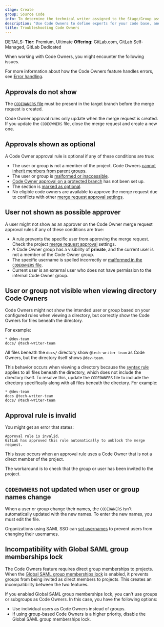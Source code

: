 ```yaml
---
stage: Create
group: Source Code
info: To determine the technical writer assigned to the Stage/Group associated with this page, see https://handbook.gitlab.com/handbook/product/ux/technical-writing/#assignments
description: "Use Code Owners to define experts for your code base, and set review requirements based on file type or location."
title: Troubleshooting Code Owners
---
```


DETAILS:
**Tier:** Premium, Ultimate
**Offering:** GitLab.com, GitLab Self-Managed, GitLab Dedicated

When working with Code Owners, you might encounter the following issues.

For more information about how the Code Owners feature handles errors, see [Error handling](advanced.md#error-handling).

## Approvals do not show

The [`CODEOWNERS` file](_index.md#codeowners-file) must be present in the target branch before the
merge request is created.

Code Owner approval rules only update when the merge request is created.
If you update the `CODEOWNERS` file, close the merge request and create a new one.

## Approvals shown as optional

A Code Owner approval rule is optional if any of these conditions are true:

- The user or group is not a member of the project.
  Code Owners [cannot inherit members from parent groups](https://gitlab.com/gitlab-org/gitlab/-/issues/288851/).
- The user or group is [malformed or inaccessible](advanced.md#malformed-owners).
- [Code Owner approval on a protected branch](../repository/branches/protected.md#require-code-owner-approval-on-a-protected-branch) has not been set up.
- The section is [marked as optional](reference.md#optional-sections).
- No eligible code owners are available to approve the merge request due to conflicts
  with other [merge request approval settings](../merge_requests/approvals/settings.md).

## User not shown as possible approver

A user might not show as an approver on the Code Owner merge request approval rules
if any of these conditions are true:

- A rule prevents the specific user from approving the merge request.
  Check the project [merge request approval](../merge_requests/approvals/settings.md#edit-merge-request-approval-settings) settings.
- A Code Owner group has a visibility of **private**, and the current user is not a
  member of the Code Owner group.
- The specific username is spelled incorrectly or
  [malformed in the `CODEOWNERS` file](advanced.md#malformed-owners).
- Current user is an external user who does not have permission to the internal Code Owner group.

## User or group not visible when viewing directory Code Owners

Code Owners might not show the intended user or group based on your configured rules when viewing
a directory, but correctly show the Code Owners for files beneath the directory.

For example:

```plaintext
* @dev-team
docs/ @tech-writer-team
```

All files beneath the `docs/` directory show `@tech-writer-team` as Code Owners, but the directory
itself shows `@dev-team`.

This behavior occurs when viewing a directory because the [syntax rule](reference.md#directory-paths)
applies to all files beneath the directory, which does not include the directory itself.
To resolve this, update the `CODEOWNERS` file to include the directory specifically along with all
files beneath the directory. For example:

```plaintext
* @dev-team
docs @tech-writer-team
docs/ @tech-writer-team
```

## Approval rule is invalid

You might get an error that states:

```plaintext
Approval rule is invalid.
GitLab has approved this rule automatically to unblock the merge request.
```

This issue occurs when an approval rule uses a Code Owner that is not a direct member of the project.

The workaround is to check that the group or user has been invited to the project.

## `CODEOWNERS` not updated when user or group names change

When a user or group change their names, the `CODEOWNERS` isn't automatically updated with the new names.
To enter the new names, you must edit the file.

Organizations using SAML SSO can [set usernames](../../../integration/saml.md#set-a-username) to
prevent users from changing their usernames.

## Incompatibility with Global SAML group memberships lock

The Code Owners feature requires direct group memberships to projects.
When the [Global SAML group memberships lock](../../group/saml_sso/group_sync.md#global-saml-group-memberships-lock)
is enabled, it prevents groups from being invited as direct members to projects.
This creates an incompatibility between the two features.

If you enabled Global SAML group memberships lock, you can't use groups or subgroups as Code Owners.
In this case, you have the following options:

- Use individual users as Code Owners instead of groups.
- If using group-based Code Owners is a higher priority, disable the Global SAML group memberships lock.
